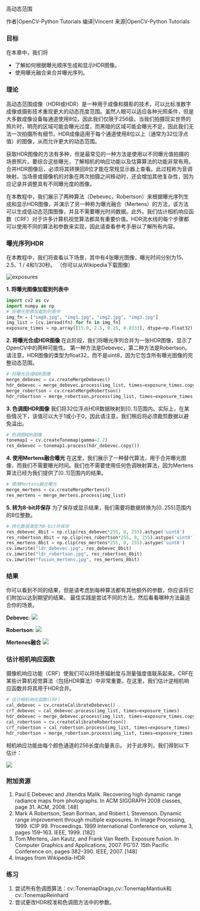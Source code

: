 高动态范围

作者|OpenCV-Python Tutorials 
编译|Vincent
来源|OpenCV-Python Tutorials 

### 目标
在本章中，我们将
- 了解如何根据曝光顺序生成和显示HDR图像。
- 使用曝光融合来合并曝光序列。

### 理论
高动态范围成像（HDRI或HDR）是一种用于成像和摄影的技术，可以比标准数字成像或摄影技术重现更大的动态亮度范围。虽然人眼可以适应各种光照条件，但是大多数成像设备每通道使用8位，因此我们仅限于256级。当我们拍摄现实世界的照片时，明亮的区域可能会曝光过度，而黑暗的区域可能会曝光不足，因此我们无法一次拍摄所有细节。HDR成像适用于每个通道使用8位以上（通常为32位浮点值）的图像，从而允许更大的动态范围。

获取HDR图像的方法有多种，但是最常见的一种方法是使用以不同曝光值拍摄的场景照片。要综合这些曝光，了解相机的响应功能以及估算算法的功能非常有用。合并HDR图像后，必须将其转换回8位才能在常规显示器上查看。此过程称为音调映射。当场景或摄像机的对象在两次拍摄之间移动时，还会增加其他复杂性，因为应记录并调整具有不同曝光度的图像。

在本教程中，我们展示了两种算法（Debevec，Robertson）来根据曝光序列生成和显示HDR图像，并演示了另一种称为曝光融合（Mertens）的方法，该方法可以生成低动态范围图像，并且不需要曝光时间数据。此外，我们估计相机响应函数（CRF）对于许多计算机视觉算法都具有重要价值。HDR流水线的每个步骤都可以使用不同的算法和参数来实现，因此请查看参考手册以了解所有内容。

### 曝光序列HDR
在本教程中，我们将查看以下场景，其中有4张曝光图像，曝光时间分别为15、2.5、1 / 4和1/30秒。 （你可以从Wikipedia下载图像）

![exposures](http://qiniu.aihubs.net/exposures.jpg)

**1. 将曝光图像加载到列表中**

```python
import cv2 as cv
import numpy as np
# 将曝光图像加载到列表中
img_fn = ["img0.jpg", "img1.jpg", "img2.jpg", "img3.jpg"]
img_list = [cv.imread(fn) for fn in img_fn]
exposure_times = np.array([15.0, 2.5, 0.25, 0.0333], dtype=np.float32)
```

**2. 将曝光合成HDR图像**
在此阶段，我们将曝光序列合并为一张HDR图像，显示了OpenCV中的两种可能性。 第一种方法是Debevec，第二种方法是Robertson。 请注意，HDR图像的类型为float32，而不是uint8，因为它包含所有曝光图像的完整动态范围。

```python
# 将曝光合成HDR图像
merge_debevec = cv.createMergeDebevec()
hdr_debevec = merge_debevec.process(img_list, times=exposure_times.copy())
merge_robertson = cv.createMergeRobertson()
hdr_robertson = merge_robertson.process(img_list, times=exposure_times.copy())
```

**3. 色调图HDR图像**
我们将32位浮点HDR数据映射到[0..1]范围内。实际上，在某些情况下，该值可以大于1或小于0，因此请注意，我们稍后将必须裁剪数据以避免溢出。
```python
# 色调图HDR图像
tonemap1 = cv.createTonemap(gamma=2.2)
res_debevec = tonemap1.process(hdr_debevec.copy())
```

**4. 使用Mertens融合曝光**
在这里，我们展示了一种替代算法，用于合并曝光图像，而我们不需要曝光时间。我们也不需要使用任何色调映射算法，因为Mertens算法已经为我们提供了[0..1]范围内的结果。

```python
# 使用Mertens融合曝光
merge_mertens = cv.createMergeMertens()
res_mertens = merge_mertens.process(img_list)
```

**5. 转为8-bit并保存**
为了保存或显示结果，我们需要将数据转换为[0..255]范围内的8位整数。

```python
# 转化数据类型为8-bit并保存
res_debevec_8bit = np.clip(res_debevec*255, 0, 255).astype('uint8')
res_robertson_8bit = np.clip(res_robertson*255, 0, 255).astype('uint8')
res_mertens_8bit = np.clip(res_mertens*255, 0, 255).astype('uint8')
cv.imwrite("ldr_debevec.jpg", res_debevec_8bit)
cv.imwrite("ldr_robertson.jpg", res_robertson_8bit)
cv.imwrite("fusion_mertens.jpg", res_mertens_8bit)
```

### 结果
你可以看到不同的结果，但是请考虑到每种算法都有其他额外的参数，你应该将它们附加以达到期望的结果。 最佳实践是尝试不同的方法，然后看看哪种方法最适合你的场景。

**Debevec**:
![](http://qiniu.aihubs.net/ldr_debevec.jpg)

**Robertson**:
![](http://qiniu.aihubs.net/ldr_robertson.jpg)

**Mertenes融合**
![](http://qiniu.aihubs.net/fusion_mertens.jpg)

### 估计相机响应函数
摄像机响应功能（CRF）使我们可以将场景辐射度与测量强度值联系起来。CRF在某些计算机视觉算法（包括HDR算法）中非常重要。在这里，我们估计逆相机响应函数并将其用于HDR合并。

```python
# 估计相机响应函数(CRF)
cal_debevec = cv.createCalibrateDebevec()
crf_debevec = cal_debevec.process(img_list, times=exposure_times)
hdr_debevec = merge_debevec.process(img_list, times=exposure_times.copy(), response=crf_debevec.copy())
cal_robertson = cv.createCalibrateRobertson()
crf_robertson = cal_robertson.process(img_list, times=exposure_times)
hdr_robertson = merge_robertson.process(img_list, times=exposure_times.copy(), response=crf_robertson.copy())
```

相机响应功能由每个颜色通道的256长度向量表示。 对于此序列，我们得到以下估计：

![](http://qiniu.aihubs.net/crf.jpg)

### 附加资源
1. Paul E Debevec and Jitendra Malik. Recovering high dynamic range radiance maps from photographs. In ACM SIGGRAPH 2008 classes, page 31. ACM, 2008. [48]
2. Mark A Robertson, Sean Borman, and Robert L Stevenson. Dynamic range improvement through multiple exposures. In Image Processing, 1999. ICIP 99. Proceedings. 1999 International Conference on, volume 3, pages 159–163. IEEE, 1999. [182]
3. Tom Mertens, Jan Kautz, and Frank Van Reeth. Exposure fusion. In Computer Graphics and Applications, 2007. PG'07. 15th Pacific Conference on, pages 382–390. IEEE, 2007. [148]
4. Images from Wikipedia-HDR

### 练习
1. 尝试所有色调图算法：cv::TonemapDrago,cv::TonemapMantiuk和cv::TonemapReinhard
2. 尝试更改HDR校准和色调图方法中的参数。